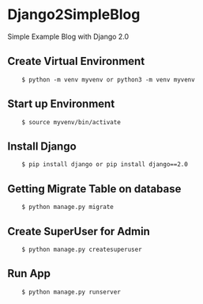 # Django2SimpleBlog

Simple Example Blog with Django 2.0

## Create Virtual Environment

```
    $ python -m venv myvenv or python3 -m venv myvenv
```
## Start up Environment

```
    $ source myvenv/bin/activate
```
## Install Django

```
    $ pip install django or pip install django==2.0
```

## Getting Migrate Table on database

```
    $ python manage.py migrate
```

## Create SuperUser for Admin

```
    $ python manage.py createsuperuser
```

## Run App
```
    $ python manage.py runserver
